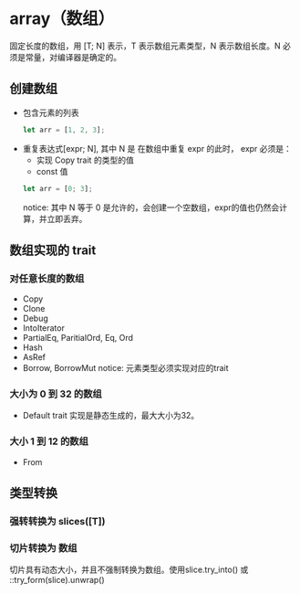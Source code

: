 # array（数组）
固定长度的数组，用 [T; N] 表示，T 表示数组元素类型，N 表示数组长度。N 必须是常量，对编译器是确定的。
## 创建数组
+ 包含元素的列表
  ```rust
  let arr = [1, 2, 3];
  ```
+ 重复表达式[expr; N], 其中 N 是 在数组中重复 expr 的此时， expr 必须是：
    + 实现 Copy trait 的类型的值
    + const 值
  ```rust
  let arr = [0; 3];
  ```
  notice: 其中  N 等于 0 是允许的，会创建一个空数组，expr的值也仍然会计算，并立即丢弃。
## 数组实现的 trait
### 对任意长度的数组
+ Copy
+ Clone
+ Debug
+ IntoIterator
+ PartialEq, ParitialOrd, Eq, Ord
+ Hash
+ AsRef
+ Borrow, BorrowMut
notice: 元素类型必须实现对应的trait
### 大小为 0 到 32 的数组
+ Default
  trait 实现是静态生成的，最大大小为32。
### 大小 1 到 12 的数组
+ From<Tuple>
## 类型转换
### 强转转换为 slices([T])
### 切片转换为 数组
切片具有动态大小，并且不强制转换为数组。使用slice.try_into() 或 <ArrayType>::try_form(slice).unwrap()

